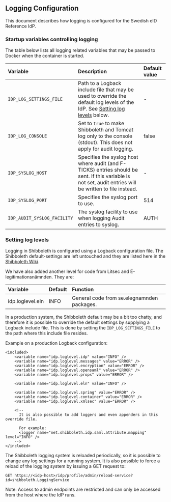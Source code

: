 
## Logging Configuration

This document describes how logging is configured for the Swedish eID Reference IdP. 

### Startup variables controlling logging

The table below lists all logging related variables that may be passed to Docker when the container is started.

| Variable | Description | Default value |
| :--- | :--- | :--- |
| `IDP_LOG_SETTINGS_FILE` | Path to a Logback include file that may be used to override the default log levels of the IdP. See [Setting log levels]("setting-log-levels) below. | - |
| `IDP_LOG_CONSOLE` | Set to `true` to make Shibboleth and Tomcat log only to the console (stdout). This does not apply for audit logging. | false |
| `IDP_SYSLOG_HOST` | Specifies the syslog host where audit (and F-TICKS) entries should be sent. If this variable is not set, audit entries will be written to file instead. | - |
| `IDP_SYSLOG_PORT` | Specifies the syslog port to use. | 514 |
| `IDP_AUDIT_SYSLOG_FACILITY` | The syslog facility to use when logging Audit entries to syslog. | AUTH |



<a name="setting-log-levels"></a>
### Setting log levels

Logging in Shibboleth is configured using a Logback configuration file. The Shibboleth default-settings are left untouched and they are listed here in the [Shibboleth Wiki](https://wiki.shibboleth.net/confluence/display/IDP30/LoggingConfiguration#LoggingConfiguration-VariablesandProperties).

We have also added another level for code from Litsec and E-legitimationsnämnden. They are:

| Variable | Default | Function |
| :--- | :--- | :--- |
| idp.loglevel.eln | INFO | General code from se.elegnamnden packages. |


In a production system, the Shibboleth default may be a bit too chatty, and therefore it is possible to override the default settings by supplying a Logback include file. This is done by setting the `IDP_LOG_SETTINGS_FILE` to the path where this include file resides.

Example on a production Logback configuration:

```
<included>    <variable name="idp.loglevel.idp" value="INFO" />    <variable name="idp.loglevel.messages" value="ERROR" />    <variable name="idp.loglevel.encryption" value="ERROR" />    <variable name="idp.loglevel.opensaml" value="ERROR" />    <variable name="idp.loglevel.props" value="ERROR" />        <variable name="idp.loglevel.eln" value="INFO" />    <variable name="idp.loglevel.spring" value="ERROR" />    <variable name="idp.loglevel.container" value="ERROR" />    <variable name="idp.loglevel.xmlsec" value="ERROR" />    <!--       It is also possible to add loggers and even appenders in this override file.            For example:      <logger name="net.shibboleth.idp.saml.attribute.mapping" level="INFO" />     --></included>
```

The Shibboleth logging system is reloaded periodically, so it is possible to change any log settings for a running system. It is also possible to force a reload of the logging system by issuing a GET request to:

```
GET https://<idp-host>/idp/profile/admin/reload-service?id=shibboleth.LoggingService
```
Note: Access to admin endpoints are restricted and can only be accessed from the host where the IdP runs.
